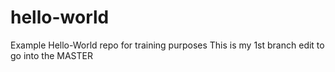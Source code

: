 # hello-world
Example Hello-World repo for training purposes
This is my 1st branch edit to go into the MASTER 
